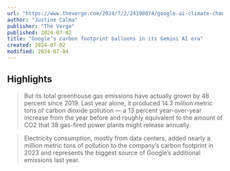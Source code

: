 ```yaml
---
url: "https://www.theverge.com/2024/7/2/24190874/google-ai-climate-change-carbon-emissions-rise"
author: "Justine Calma"
publisher: "The Verge"
published: 2024-07-02
title: "Google’s carbon footprint balloons in its Gemini AI era"
created: 2024-07-02
modified: 2024-07-04
---
```


## Highlights

> But its total greenhouse gas emissions have actually grown by 48 percent since 2019. Last year alone, it produced 14.3 million metric tons of carbon dioxide pollution — a 13 percent year-over-year increase from the year before and roughly equivalent to the amount of CO2 that 38 gas-fired power plants might release annually.

> Electricity consumption, mostly from data centers, added nearly a million metric tons of pollution to the company’s carbon footprint in 2023 and represents the biggest source of Google’s additional emissions last year.


